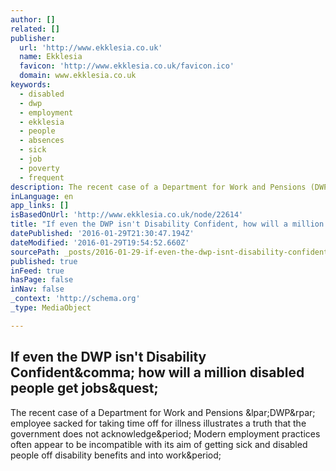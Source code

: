 ```yaml
---
author: []
related: []
publisher:
  url: 'http://www.ekklesia.co.uk'
  name: Ekklesia
  favicon: 'http://www.ekklesia.co.uk/favicon.ico'
  domain: www.ekklesia.co.uk
keywords:
  - disabled
  - dwp
  - employment
  - ekklesia
  - people
  - absences
  - sick
  - job
  - poverty
  - frequent
description: The recent case of a Department for Work and Pensions (DWP) employee sacked for taking time off for illness illustrates a truth that the government does not acknowledge. Modern employment practices often appear to be incompatible with its aim of getting sick and disabled people off disability benefits and into work.
inLanguage: en
app_links: []
isBasedOnUrl: 'http://www.ekklesia.co.uk/node/22614'
title: "If even the DWP isn't Disability Confident, how will a million disabled people get jobs?"
datePublished: '2016-01-29T21:30:47.194Z'
dateModified: '2016-01-29T19:54:52.660Z'
sourcePath: _posts/2016-01-29-if-even-the-dwp-isnt-disability-confident-how-will-a-milli.md
published: true
inFeed: true
hasPage: false
inNav: false
_context: 'http://schema.org'
_type: MediaObject

---
```

<article style=""><h1>If even the DWP isn't Disability Confident&amp;comma; how will a million disabled people get jobs&amp;quest;</h1><p>The recent case of a Department for Work and Pensions &amp;lpar;DWP&amp;rpar; employee sacked for taking time off for illness illustrates a truth that the government does not acknowledge&amp;period; Modern employment practices often appear to be incompatible with its aim of getting sick and disabled people off disability benefits and into work&amp;period;</p></article>